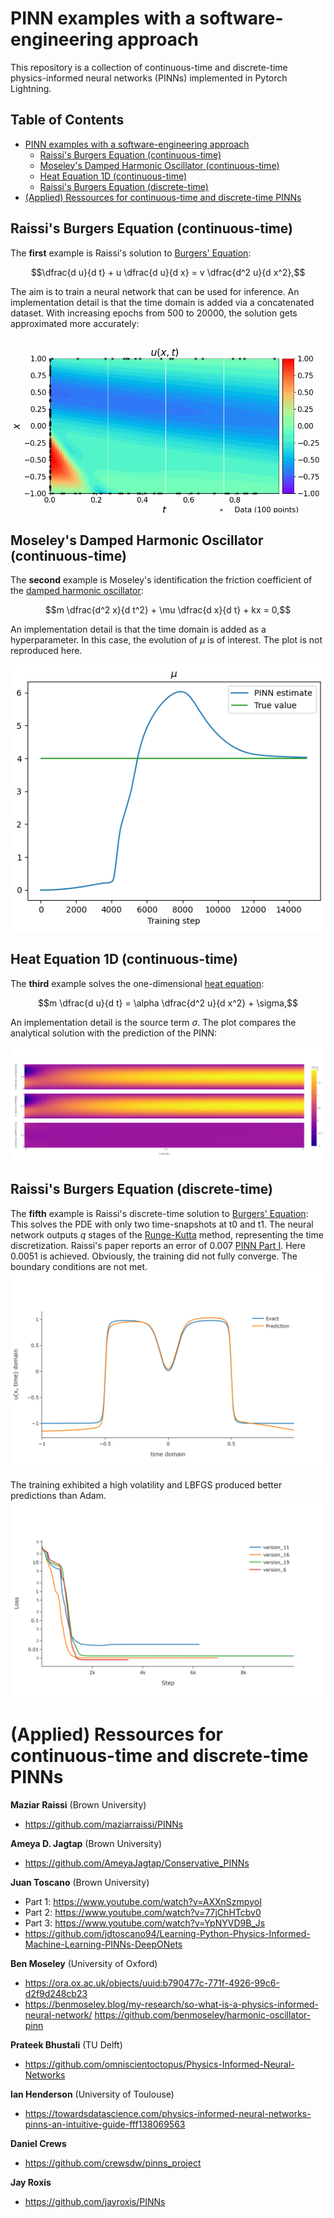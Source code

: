 # PINN examples with a software-engineering approach
This repository is a collection of continuous-time and discrete-time physics-informed neural networks (PINNs) implemented in Pytorch Lightning.


<summary><h2>Table of Contents</h2></summary>

- [PINN examples with a software-engineering approach](#pinn-examples-with-a-software-engineering-approach)
  - [Raissi's Burgers Equation (continuous-time)](#raissis-burgers-equation-continuous-time)
  - [Moseley's Damped Harmonic Oscillator (continuous-time)](#moseleys-damped-harmonic-oscillator-continuous-time)
  - [Heat Equation 1D (continuous-time)](#heat-equation-1d-continuous-time)
  - [Raissi's Burgers Equation (discrete-time)](#raissis-burgers-equation-discrete-time)
- [(Applied) Ressources for continuous-time and discrete-time PINNs](#applied-ressources-for-continuous-time-and-discrete-time-pinns)


## Raissi's Burgers Equation (continuous-time)  
The **first** example is Raissi's solution to [Burgers' Equation](https://en.wikipedia.org/wiki/Burgers%27_equation):
```math
\dfrac{d u}{d t} + u \dfrac{d u}{d x} = v \dfrac{d^2 u}{d x^2},
```
The aim is to train a neural network that can be used for inference. An implementation detail is that the time domain is added via a concatenated dataset. With increasing epochs from 500 to 20000, the solution gets approximated more accurately:  

![](https://github.com/JanAlexanderZak/pinn_examples/blob/main/src/continuous_time/raissi_burgers/raissi_burgers.gif)  


## Moseley's Damped Harmonic Oscillator (continuous-time)  
The **second** example is Moseley's identification the friction coefficient of the [damped harmonic oscillator](https://en.wikipedia.org/wiki/Harmonic_oscillator):
```math
m \dfrac{d^2 x}{d t^2} + \mu \dfrac{d x}{d t} + kx = 0,
```
An implementation detail is that the time domain is added as a hyperparameter. In this case, the evolution of $\mu$ is of interest. The plot is not reproduced here.  

![image](https://github.com/JanAlexanderZak/pinn_examples/blob/main/src/continuous_time/moseley_oscillator/mu_plot.png)  


## Heat Equation 1D (continuous-time)  
The **third** example solves the one-dimensional [heat equation](https://en.wikipedia.org/wiki/Heat_equation):
```math
m \dfrac{d u}{d t} = \alpha \dfrac{d^2 u}{d x^2} + \sigma,
```
An implementation detail is the source term $\sigma$. The plot compares the analytical solution with the prediction of the PINN:  

![image](https://github.com/JanAlexanderZak/pinn_examples/blob/main/src/continuous_time/heat_eq_1d/analytical_vs_pinn.png)  


## Raissi's Burgers Equation (discrete-time) 
The **fifth** example is Raissi's discrete-time solution to [Burgers' Equation](https://en.wikipedia.org/wiki/Burgers%27_equation):
This solves the PDE with only two time-snapshots at t0 and t1. The neural network outputs $q$ stages of the [Runge-Kutta](https://en.wikipedia.org/wiki/Runge%E2%80%93Kutta_methods) method, representing the time discretization. Raissi's paper reports an error of 0.007 [PINN Part I](https://arxiv.org/pdf/1711.10561.pdf). Here 0.0051 is achieved. Obviously, the training did not fully converge. The boundary conditions are not met.
![](https://github.com/JanAlexanderZak/pinn_examples/blob/main/src/discrete_time/raissi_allen_cahn/pred_t1.png)  

The training exhibited a high volatility and LBFGS produced better predictions than Adam.
![](https://github.com/JanAlexanderZak/pinn_examples/blob/main/src/discrete_time/raissi_allen_cahn/loss_plot.png)  

# (Applied) Ressources for continuous-time and discrete-time PINNs

**Maziar Raissi** (Brown University)  
- https://github.com/maziarraissi/PINNs  

**Ameya D. Jagtap** (Brown University)  
- https://github.com/AmeyaJagtap/Conservative_PINNs  

**Juan Toscano** (Brown University)  
- Part 1: https://www.youtube.com/watch?v=AXXnSzmpyoI
- Part 2: https://www.youtube.com/watch?v=77jChHTcbv0
- Part 3: https://www.youtube.com/watch?v=YpNYVD9B_Js
- https://github.com/jdtoscano94/Learning-Python-Physics-Informed-Machine-Learning-PINNs-DeepONets  

**Ben Moseley** (University of Oxford)  
- https://ora.ox.ac.uk/objects/uuid:b790477c-771f-4926-99c6-d2f9d248cb23
- https://benmoseley.blog/my-research/so-what-is-a-physics-informed-neural-network/
https://github.com/benmoseley/harmonic-oscillator-pinn

**Prateek Bhustali** (TU Delft)  
- https://github.com/omniscientoctopus/Physics-Informed-Neural-Networks

**Ian Henderson** (University of Toulouse)  
- https://towardsdatascience.com/physics-informed-neural-networks-pinns-an-intuitive-guide-fff138069563

**Daniel Crews**  
- https://github.com/crewsdw/pinns_project

**Jay Roxis**  
- https://github.com/jayroxis/PINNs
